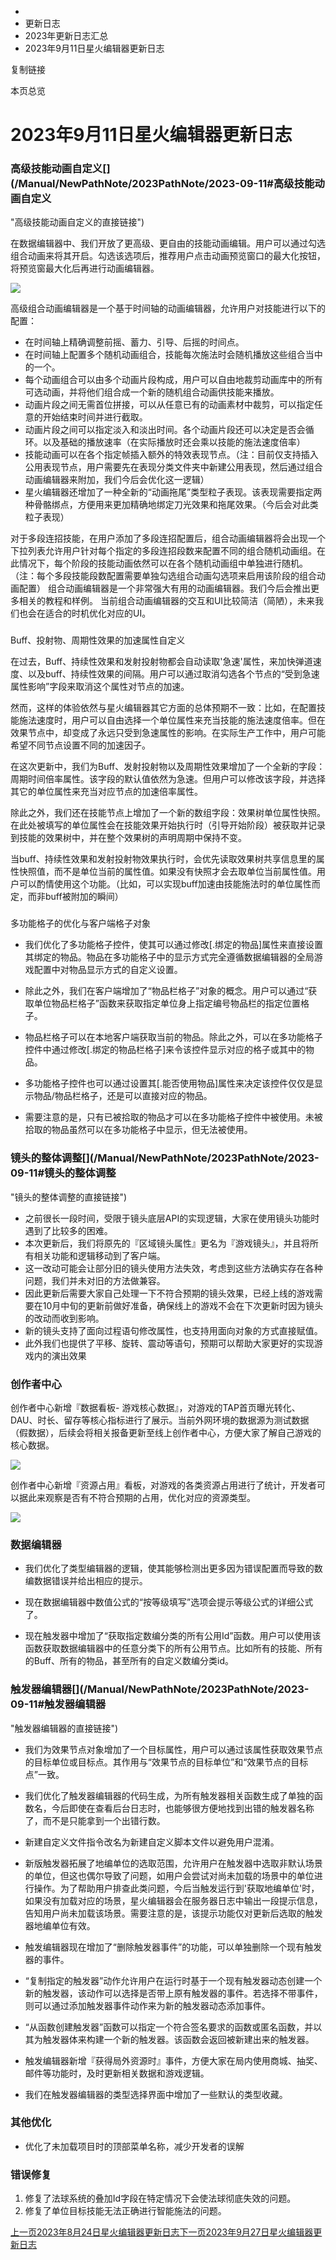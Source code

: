   * [](/)
  * 更新日志
  * 2023年更新日志汇总
  * 2023年9月11日星火编辑器更新日志

复制链接

本页总览

# 2023年9月11日星火编辑器更新日志

### 高级技能动画自定义[​](/Manual/NewPathNote/2023PathNote/2023-09-11#高级技能动画自定义
"高级技能动画自定义的直接链接")

在数据编辑器中、我们开放了更高级、更自由的技能动画编辑。用户可以通过勾选组合动画来将其开启。勾选该选项后，推荐用户点击动画预览窗口的最大化按钮，将预览窗最大化后再进行动画编辑器。

![](https://doc.sce.xd.com/assets/images/开启组合动画的方式-617c6a8af699a035e0b417de4294d005.webp)

高级组合动画编辑器是一个基于时间轴的动画编辑器，允许用户对技能进行以下的配置：

  * 在时间轴上精确调整前摇、蓄力、引导、后摇的时间点。
  * 在时间轴上配置多个随机动画组合，技能每次施法时会随机播放这些组合当中的一个。
  * 每个动画组合可以由多个动画片段构成，用户可以自由地裁剪动画库中的所有可选动画，并将他们组合成一个新的随机组合动画供技能来播放。
  * 动画片段之间无需首位拼接，可以从任意已有的动画素材中裁剪，可以指定任意的开始结束时间并进行截取。
  * 动画片段之间可以指定淡入和淡出时间。各个动画片段还可以决定是否会循环。以及基础的播放速率（在实际播放时还会乘以技能的施法速度倍率）
  * 技能动画可以在各个指定帧插入额外的特效表现节点。（注：目前仅支持插入公用表现节点，用户需要先在表现分类文件夹中新建公用表现，然后通过组合动画编辑器来附加，我们今后会优化这一逻辑）
  * 星火编辑器还增加了一种全新的“动画拖尾”类型粒子表现。该表现需要指定两种骨骼绑点，方便用来更加精确地绑定刀光效果和拖尾效果。（今后会对此类粒子表现）

对于多段连招技能，在用户添加了多段连招配置后，组合动画编辑器将会出现一个下拉列表允许用户针对每个指定的多段连招段数来配置不同的组合随机动画组。在此情况下，每个阶段的技能动画依然可以在各个随机动画组中单独进行随机。（注：每个多段技能段数配置需要单独勾选组合动画勾选项来启用该阶段的组合动画配置）
组合动画编辑器是一个非常强大有用的动画编辑器。我们今后会推出更多相关的教程和样例。
当前组合动画编辑器的交互和UI比较简洁（简陋），未来我们也会在适合的时机优化对应的UI。

###
Buff、投射物、周期性效果的加速属性自定义[​](/Manual/NewPathNote/2023PathNote/2023-09-11#buff投射物周期性效果的加速属性自定义
"Buff、投射物、周期性效果的加速属性自定义的直接链接")

在过去，Buff、持续性效果和发射投射物都会自动读取'急速'属性，来加快弹道速度、以及buff、持续性效果的间隔。用户可以通过取消勾选各个节点的“受到急速属性影响”字段来取消这个属性对节点的加速。

然而，这样的体验依然与星火编辑器其它方面的总体预期不一致：比如，在配置技能施法速度时，用户可以自由选择一个单位属性来充当技能的施法速度倍率。但在效果节点中，却变成了永远只受到急速属性的影响。在实际生产工作中，用户可能希望不同节点设置不同的加速因子。

在这次更新中，我们为Buff、发射投射物以及周期性效果增加了一个全新的字段：周期时间倍率属性。该字段的默认值依然为急速。但用户可以修改该字段，并选择其它的单位属性来充当对应节点的加速倍率属性。

除此之外，我们还在技能节点上增加了一个新的数组字段：效果树单位属性快照。在此处被填写的单位属性会在技能效果开始执行时（引导开始阶段）被获取并记录到技能的效果树中，并在整个效果树的声明周期中保持不变。

当buff、持续性效果和发射投射物效果执行时，会优先读取效果树共享信息里的属性快照值，而不是单位当前的属性值。如果没有快照才会去取单位当前属性值。用户可以酌情使用这个功能。（比如，可以实现buff加速由技能施法时的单位属性而定，而非buff被附加的瞬间）

###
多功能格子的优化与客户端格子对象[​](/Manual/NewPathNote/2023PathNote/2023-09-11#多功能格子的优化与客户端格子对象
"多功能格子的优化与客户端格子对象的直接链接")

  * 我们优化了多功能格子控件，使其可以通过修改[.绑定的物品]属性来直接设置其绑定的物品。物品在多功能格子中的显示方式完全遵循数据编辑器的全局游戏配置中对物品显示方式的自定义设置。

  * 除此之外，我们在客户端增加了“物品栏格子”对象的概念。用户可以通过“获取单位物品栏格子”函数来获取指定单位身上指定编号物品栏的指定位置格子。

  * 物品栏格子可以在本地客户端获取当前的物品。除此之外，可以在多功能格子控件中通过修改[.绑定的物品栏格子]来令该控件显示对应的格子或其中的物品。

  * 多功能格子控件也可以通过设置其[.能否使用物品]属性来决定该控件仅仅是显示物品/物品栏格子，还是可以直接对应的物品。

  * 需要注意的是，只有已被拾取的物品才可以在多功能格子控件中被使用。未被拾取的物品虽然可以在多功能格子中显示，但无法被使用。

### 镜头的整体调整[​](/Manual/NewPathNote/2023PathNote/2023-09-11#镜头的整体调整
"镜头的整体调整的直接链接")

  * 之前很长一段时间，受限于镜头底层API的实现逻辑，大家在使用镜头功能时遇到了比较多的困难。
  * 本次更新后，我们将原先的『区域镜头属性』更名为『游戏镜头』，并且将所有相关功能和逻辑移动到了客户端。
  * 这一改动可能会让部分旧的镜头使用方法失效，考虑到这些方法确实存在各种问题，我们并未对旧的方法做兼容。
  * 因此更新后需要大家自己处理一下不符合预期的镜头效果，已经上线的游戏需要在10月中旬的更新前做好准备，确保线上的游戏不会在下次更新时因为镜头的改动而收到影响。
  * 新的镜头支持了面向过程语句修改属性，也支持用面向对象的方式直接赋值。
  * 此外我们也提供了平移、旋转、震动等语句，预期可以帮助大家更好的实现游戏内的演出效果

### 创作者中心[​](/Manual/NewPathNote/2023PathNote/2023-09-11#创作者中心 "创作者中心的直接链接")

创作者中心新增『数据看板-
游戏核心数据』，对游戏的TAP首页曝光转化、DAU、时长、留存等核心指标进行了展示。当前外网环境的数据源为测试数据（假数据），后续会将相关报备更新至线上创作者中心，方便大家了解自己游戏的核心数据。

![](https://doc.sce.xd.com/assets/images/游戏核心数据-537a6ad200b7f7da912c5ed215e844d0.webp)

创作者中心新增『资源占用』看板，对游戏的各类资源占用进行了统计，开发者可以据此来观察是否有不符合预期的占用，优化对应的资源类型。

![](https://doc.sce.xd.com/assets/images/资源占用统计-044703032c3be89977241a906b946f66.webp)

### 数据编辑器[​](/Manual/NewPathNote/2023PathNote/2023-09-11#数据编辑器 "数据编辑器的直接链接")

  * 我们优化了类型编辑器的逻辑，使其能够检测出更多因为错误配置而导致的数编数据错误并给出相应的提示。

  * 现在数据编辑器中数值公式的“按等级填写”选项会提示等级公式的详细公式了。

  * 现在触发器中增加了“获取指定数编分类的所有公用Id”函数。用户可以使用该函数获取数据编辑器中的任意分类下的所有公用节点。比如所有的技能、所有的Buff、所有的物品，甚至所有的自定义数编分类id。

### 触发器编辑器[​](/Manual/NewPathNote/2023PathNote/2023-09-11#触发器编辑器
"触发器编辑器的直接链接")

  * 我们为效果节点对象增加了一个目标属性，用户可以通过该属性获取效果节点的目标单位或目标点。其作用与“效果节点的目标单位”和“效果节点的目标点”一致。

  * 我们优化了触发器编辑器的代码生成，为所有触发器相关函数生成了单独的函数名，今后即使在查看后台日志时，也能够很方便地找到出错的触发器名称了，而不是只能拿到一个出错行数。

  * 新建自定义文件指令改名为新建自定义脚本文件以避免用户混淆。

  * 新版触发器拓展了地编单位的选取范围，允许用户在触发器中选取非默认场景的单位，但这也偶尔导致了问题，如用户会尝试对尚未加载的场景中的单位进行操作。为了帮助用户排查此类问题，今后当触发运行到'获取地编单位'时，如果没有加载对应的场景，星火编辑器会在服务器日志中输出一段提示信息，告知用户尚未加载该场景。需要注意的是，该提示功能仅对更新后选取的触发器地编单位有效。

  * 触发编辑器现在增加了“删除触发器事件”的功能，可以单独删除一个现有触发器的事件。

  * “复制指定的触发器”动作允许用户在运行时基于一个现有触发器动态创建一个新的触发器，该动作可以选择是否带上原有触发器的事件。若选择不带事件，则可以通过添加触发器事件动作来为新的触发器动态添加事件。

  * “从函数创建触发器”函数可以指定一个符合签名要求的函数或匿名函数，并以其为触发器体来构建一个新的触发器。该函数会返回被新建出来的触发器。

  * 触发编辑器新增『获得局外资源时』事件，方便大家在局内使用商城、抽奖、邮件等功能时，及时更新相关数据和游戏逻辑。

  * 我们在触发器编辑器的类型选择界面中增加了一些默认的类型收藏。

### 其他优化[​](/Manual/NewPathNote/2023PathNote/2023-09-11#其他优化 "其他优化的直接链接")

  * 优化了未加载项目时的顶部菜单名称，减少开发者的误解

### 错误修复[​](/Manual/NewPathNote/2023PathNote/2023-09-11#错误修复 "错误修复的直接链接")

  1. 修复了法球系统的叠加Id字段在特定情况下会使法球彻底失效的问题。
  2. 修复了单位目标技能无法正确进行智能施法的问题。

[上一页2023年8月24日星火编辑器更新日志](/Manual/NewPathNote/2023PathNote/2023-08-24)[下一页2023年9月27日星火编辑器更新日志](/Manual/NewPathNote/2023PathNote/2023-09-27)


